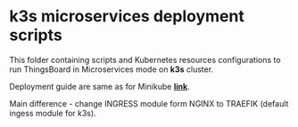 # k3s microservices deployment scripts

This folder containing scripts and Kubernetes resources configurations to run ThingsBoard in Microservices mode on **k3s** cluster.

Deployment guide are same as for Minikube [**link**](https://thingsboard.io/docs/user-guide/install/cluster/minikube-cluster-setup/).

Main difference - change INGRESS module form NGINX to TRAEFIK (default ingess module for k3s).
